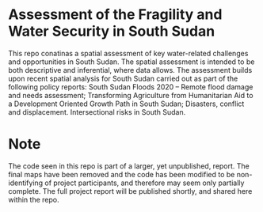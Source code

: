 # Assessment of the Fragility and Water Security in South Sudan
This repo conatinas a spatial assessment of key water-related challenges and opportunities in South Sudan. The spatial assessment is intended to be both descriptive and inferential, where data allows. The assessment builds upon recent spatial analysis for South Sudan carried out as part of the following policy reports: South Sudan Floods 2020 – Remote flood damage and needs assessment; Transforming Agriculture from Humanitarian Aid to a Development Oriented Growth Path in South Sudan; Disasters, conflict and displacement. Intersectional risks in South Sudan. 

# Note
The code seen in this repo is part of a larger, yet unpublished, report. The final maps have been removed and the code has been modified to be non-identifying of project participants, and therefore may seem only partially complete. The full project report will be published shortly, and shared here within the repo.
